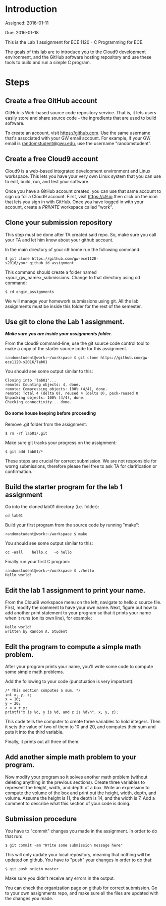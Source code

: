 # Introduction
Assigned: 2016-01-11

Due: 2016-01-18

This is the Lab 1 assignment for ECE 1120 - C Programming for ECE.

The goals of this lab are to introduce you to the Cloud9 development
environment, and the GitHub software hosting repository and use these
tools to build and run a simple C program.

# Steps

## Create a free GitHub account
GitHub is Web-based source code repository service. That is, it lets
users easily store and share source code - the ingredients that are
used to build software.

To create an account, visit https://github.com. Use the same username
that's associated with your GW email account. For example, if your
GW email is randomstudent@gwu.edu, use the username "randomstudent".

## Create a free Cloud9 account
Cloud9 is a web-based integrated development environment and Linux
workspace. This lets you have your very own Linux system that you can
use to edit, build, run, and test your software.

Once you have a GitHub account created, you can use that same account
to sign up for a Cloud9 account. First, visit https://c9.io then click
on the icon that lets you sign in with GitHub. Once you have logged in
with your account, create a *PRIVATE* workspace called "work".

## Clone your submission repository

This step must be done after TA created said repo. So, make sure you call your TA and let him know about your github account.

In the main directory of your c9 home run the following command:

```
$ git clone https://github.com/gw-ece1120-s2016/your_github_id_assignment
```

This command should create a folder named <your_gw_name>_submissions. Change to that directory using cd command:

```
$ cd engin_assignments
```

We will manage your homework submissions using git. All the lab assignments must be inside this folder for the rest of the semester. 

## Use git to clone the Lab 1 assignment.

***Make sure you are inside your assignments folder.***

From the cloud9 command-line, use the git source code control tool to
make a copy of the starter source code for this assignment.

```
randomstudent@work:~/workspace $ git clone https://github.com/gw-ece1120-s2016/lab01
```

You should see some output similar to this:
```
Cloning into 'lab01'...
remote: Counting objects: 4, done.
remote: Compressing objects: 100% (4/4), done.
remote: Total 4 (delta 0), reused 4 (delta 0), pack-reused 0
Unpacking objects: 100% (4/4), done.
Checking connectivity... done.
```

#### Do some house keeping before proceeding

Remove .git folder from the assignment:

```
$ rm -rf lab01/.git
```

Make sure git tracks your progress on the assignment:

```
$ git add lab01/*
```

These steps are crucial for correct submission. We are not responsible for worng submissions, therefore please feel free to ask TA for clarification or confirmation.

## Build the starter program for the lab 1 assignment

Go into the cloned lab01 directory (i.e. folder):

```
cd lab01
```

Build your first program from the source code by running "make":

```
randomstudent@work:~/workspace $ make
```

You should see some output similar to this:
```
cc -Wall    hello.c   -o hello
```

Finally run your first C program:
```
randomstudent@work:~/workspace $ ./hello
Hello world!
```

## Edit the lab 1 assignment to print your name.
From the Cloud9 workspace menu on the left, navigate to hello.c source
file. First, modify the comment to have your own name. Next, figure
out how to add another print statement to your program so that it
prints your name when it runs (on its own line), for example:

```
Hello world!
written by Random A. Student

```

## Edit the program to compute a simple math problem.

After your program prints your name, you'll write some code to compute
some simple math problems.

Add the following to your code (punctuation is very important):
```
/* This section computes a sum. */
int x, y, z;
x = 10;
y = 20;
z = x + y;
printf("x is %d, y is %d, and z is %d\n", x, y, z);
```

This code tells the computer to create three variables to hold
integers. Then it sets the value of two of them to 10 and 20, and
computes their sum and puts it into the third variable.

Finally, it prints out all three of them.

## Add another simple math problem to your program.

Now modify your program so it solves another math problem (without
deleting anything in the previous sections). Create three variables to
represent the height, width, and depth of a box. Write an expression
to compute the volume of the box and print out the height, width,
depth, and volume. Assume the height is 11, the depth is 14, and the
width is 7. Add a comment to describe what this section of your
code is doing.

## Submission procedure

You have to "commit" changes you made in the assignment. In order to do that run:

```
$ git commit -am "Write some submission message here"
```

This will only update your local repository, meaning that nothing will be updated on github. You have to "push" your changes in order to do that:

```
$ git push origin master
```

Make sure you didn't receive any errors in the output.

You can check the organization page on github for correct submission. Go to your own assignments repo, and make sure all the files are updated with the changes you made.

